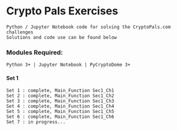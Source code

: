 # Crypto Pals Exercises
    Python / Jupyter Notebook code for solving the CryptoPals.com challenges
    Solutions and code use can be found below

### Modules Required:
    Python 3+ | Jupyter Notebook | PyCryptoDome 3+

#### Set 1
    Set 1 : complete, Main_Function Sec1_Ch1
    Set 2 : complete, Main_Function Sec1_Ch2
    Set 3 : complete, Main_Function Sec1_Ch3
    Set 4 : complete, Main_Function Sec1_Ch4
    Set 5 : complete, Main_Function Sec1_Ch5
    Set 6 : complete, Main_Function Sec1_Ch6
    Set 7 : in progress...
